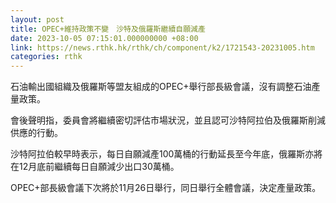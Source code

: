 ```yaml
---
layout: post
title: OPEC+維持政策不變　沙特及俄羅斯繼續自願減產
date: 2023-10-05 07:15:01.000000000 +08:00
link: https://news.rthk.hk/rthk/ch/component/k2/1721543-20231005.htm
categories: rthk
---
```


石油輸出國組織及俄羅斯等盟友組成的OPEC+舉行部長級會議，沒有調整石油產量政策。

會後聲明指，委員會將繼續密切評估市場狀況，並且認可沙特阿拉伯及俄羅斯削減供應的行動。

沙特阿拉伯較早時表示，每日自願減產100萬桶的行動延長至今年底，俄羅斯亦將在12月底前繼續每日自願減少出口30萬桶。

OPEC+部長級會議下次將於11月26日舉行，同日舉行全體會議，決定產量政策。
